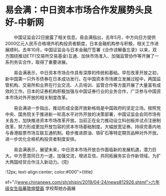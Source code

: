 # 易会满：中日资本市场合作发展势头良好-中新网

　　中国证监会22日披露了相关信息。易会满指出，去年5月，中方向日方提供2000亿元人民币合格境外机构投资者额度，日本金融机构参与积极，相关工作进展顺利。去年10月，中国证监会与日本金融厅签署《合作谅解备忘录》以来，双方围绕推动ETF(交易所交易基金)互通、加快市场准入、加强监管协作等开展了一系列务实合作，取得了重要进展。

　　易会满表示，中日资本市场合作具有深厚的传统和基础。早在改革开放之初，新中国第一只外币债券在日本成功发行。在中国资本市场建立发展过程中，两国监管机构、交易所和业界在行业交流、人员培训、监管合作等方面开展了大量富有成效的工作。日本的证券机构积极加强与中国证券行业的业务合作，广泛参与中国资本市场对外开放的相关制度改革。

　　易会满进一步指出，推动形成全面开放新格局是中国政府的坚定立场。按照党中央、国务院关于推进新一轮高水平对外开放的决策部署，中国证监会会同市场有关各方，加快推进资本市场改革开放。当前正在全力推动设立科创板并试点注册制改革，努力形成更加开放包容的资本市场基础制度。大幅放宽证券。持续完善内地与香港股票市场互联互通机制。稳步推进原油、铁矿石等特定期货品种对外开放。进一步优化合格机构投资者制度安排。

　　易会满表示，展望未来，中日资本市场开放合作面临新的发展机遇，潜力巨大。中方愿意同日方一道，加强交流，增进互信，共同拓展务实合作新领域，为扩大两国经贸合作注入新动力。(完)

:12px; text-align:center; color:#000">{title}

ef="//www.chinanews.com/sh/shipin/2019/04-24/news812926.shtml">六年级女生临摹敦煌壁画 学校帮她办画展
